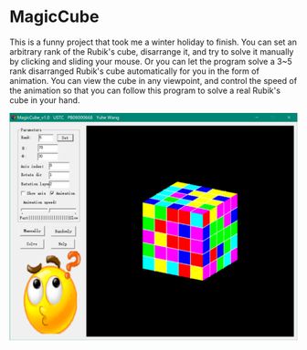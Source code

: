 # MagicCube

This is a funny project that took me a winter holiday to finish. You can set an arbitrary rank of the Rubik's cube, disarrange it, and try to solve it manually by clicking and sliding your mouse. Or you can let the program solve a 3~5 rank disarranged Rubik's cube automatically for you in the form of animation. You can view the cube in any viewpoint, and control the speed of the animation so that you can follow this program to solve a real Rubik's cube in your hand.

![MagicCube](MagicCube.png)

